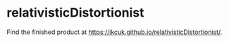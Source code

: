# relativisticDistortionist
Find the finished product at <href url="https://jkcuk.github.io/relativisticDistortionist/">https://jkcuk.github.io/relativisticDistortionist/</href>.
